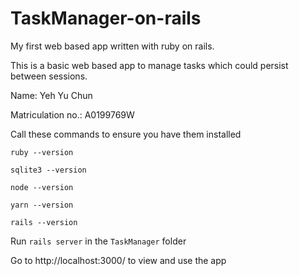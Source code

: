 # TaskManager-on-rails

My first web based app written with ruby on rails.

This is a basic web based app to manage tasks which could persist between sessions.


Name: Yeh Yu Chun

Matriculation no.: A0199769W

Call these commands to ensure you have them installed

`ruby --version`

`sqlite3 --version`

`node --version`

`yarn --version`

`rails --version`

Run `rails server` in the `TaskManager` folder

Go to http://localhost:3000/ to view and use the app
